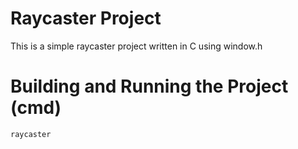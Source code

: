 # Raycaster Project

This is a simple raycaster project written in C using window.h

# Building and Running the Project (cmd)

```gcc main.c -lgdi32 -o raycaster
raycaster
```
